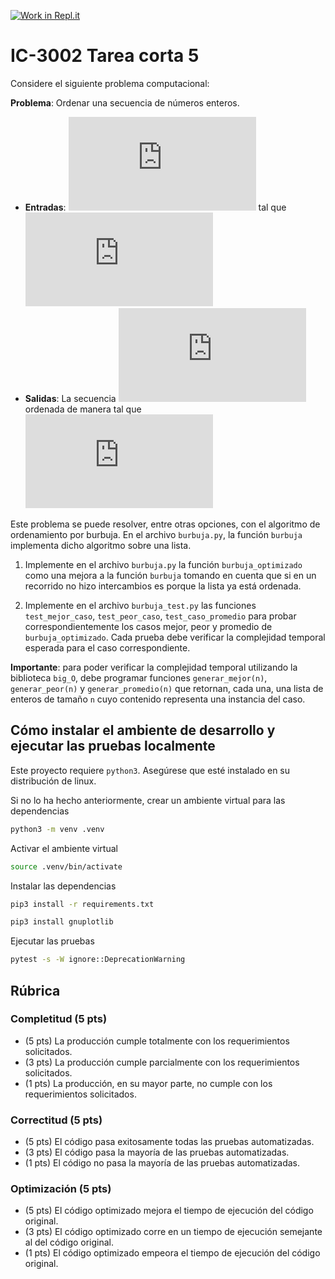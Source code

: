 [![Work in Repl.it](https://classroom.github.com/assets/work-in-replit-14baed9a392b3a25080506f3b7b6d57f295ec2978f6f33ec97e36a161684cbe9.svg)](https://classroom.github.com/online_ide?assignment_repo_id=4395128&assignment_repo_type=AssignmentRepo)
# IC-3002 Tarea corta 5

Considere el siguiente problema computacional:

**Problema**: Ordenar una secuencia de números enteros.
* **Entradas**: ![](https://latex.codecogs.com/png.latex?%28A%2Cn%29) tal que ![](https://latex.codecogs.com/png.latex?A%20%3D%20%28a_1%2C%20a_2%2C%20%5Cdots%2C%20a_n%7Ca_k%20%5Cin%20%5Cmathbb%7BZ%7D%29%20%5Cland%20n%20%3D%20%7CA%7C)
* **Salidas**: La secuencia ![](https://latex.codecogs.com/png.latex?A) ordenada de manera tal que ![](https://latex.codecogs.com/png.latex?%5Cunderset%7B0%20%5Cleq%20i%20%3C%20j%20%3C%20n%7D%20%7B%5Cforall%20i%2C%20j%7D%20%3A%20a_i%20%5Cleq%20a_j)


Este problema se puede resolver, entre otras opciones, con el algoritmo de ordenamiento por burbuja. En el archivo `burbuja.py`, la función `burbuja` implementa dicho algoritmo sobre una lista.

1. Implemente en el archivo `burbuja.py` la función `burbuja_optimizado` como una mejora a la función `burbuja` tomando en cuenta que si en un recorrido no hizo intercambios es porque la lista ya está ordenada.

2. Implemente en el archivo `burbuja_test.py` las funciones `test_mejor_caso`, `test_peor_caso`, `test_caso_promedio` para probar correspondientemente los casos mejor, peor y promedio de `burbuja_optimizado`. Cada prueba debe verificar la complejidad temporal esperada para el caso correspondiente.

**Importante**: para poder verificar la complejidad temporal utilizando la biblioteca `big_O`, debe programar funciones `generar_mejor(n)`, `generar_peor(n)` y `generar_promedio(n)` que retornan, cada una, una lista de enteros de tamaño `n` cuyo contenido representa una instancia del caso.

## Cómo instalar el ambiente de desarrollo y ejecutar las pruebas localmente

Este proyecto requiere `python3`. Asegúrese que esté instalado en su distribución de linux.

Si no lo ha hecho anteriormente, crear un ambiente virtual para las dependencias

```bash
python3 -m venv .venv
```

Activar el ambiente virtual

```bash
source .venv/bin/activate
```

Instalar las dependencias

```bash
pip3 install -r requirements.txt
```

```bash
pip3 install gnuplotlib
```

Ejecutar las pruebas

```bash
pytest -s -W ignore::DeprecationWarning
```

## Rúbrica

### Completitud (5 pts)

* (5 pts) La producción cumple totalmente con los requerimientos solicitados.
* (3 pts) La producción cumple parcialmente con los requerimientos solicitados.
* (1 pts) La producción, en su mayor parte, no cumple con los requerimientos solicitados.

### Correctitud (5 pts)

* (5 pts) El código pasa exitosamente todas las pruebas automatizadas.
* (3 pts) El código pasa la mayoría de las pruebas automatizadas.
* (1 pts) El código no pasa la mayoría de las pruebas automatizadas.

### Optimización (5 pts)

* (5 pts) El código optimizado mejora el tiempo de ejecución del código original.
* (3 pts) El código optimizado corre en un tiempo de ejecución semejante al del código original.
* (1 pts) El código optimizado empeora el tiempo de ejecución del código original.
